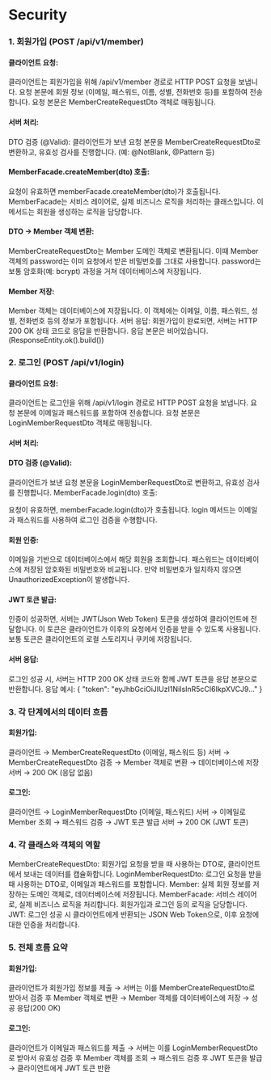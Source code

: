 
# Security

### 1. 회원가입 (POST /api/v1/member)

#### 클라이언트 요청:
클라이언트는 회원가입을 위해 /api/v1/member 경로로 HTTP POST 요청을 보냅니다.
요청 본문에 회원 정보 (이메일, 패스워드, 이름, 성별, 전화번호 등)를 포함하여 전송합니다.
요청 본문은 MemberCreateRequestDto 객체로 매핑됩니다.

#### 서버 처리:
DTO 검증 (@Valid):
클라이언트가 보낸 요청 본문을 MemberCreateRequestDto로 변환하고, 유효성 검사를 진행합니다. (예: @NotBlank, @Pattern 등)

#### MemberFacade.createMember(dto) 호출:
요청이 유효하면 memberFacade.createMember(dto)가 호출됩니다.
MemberFacade는 서비스 레이어로, 실제 비즈니스 로직을 처리하는 클래스입니다. 이 메서드는 회원을 생성하는 로직을 담당합니다.

#### DTO → Member 객체 변환:
MemberCreateRequestDto는 Member 도메인 객체로 변환됩니다.
이때 Member 객체의 password는 이미 요청에서 받은 비밀번호를 그대로 사용합니다.
password는 보통 암호화(예: bcrypt) 과정을 거쳐 데이터베이스에 저장됩니다.

#### Member 저장:
Member 객체는 데이터베이스에 저장됩니다.
이 객체에는 이메일, 이름, 패스워드, 성별, 전화번호 등의 정보가 포함됩니다.
서버 응답:
회원가입이 완료되면, 서버는 HTTP 200 OK 상태 코드로 응답을 반환합니다.
응답 본문은 비어있습니다. (ResponseEntity.ok().build())


### 2. 로그인 (POST /api/v1/login)

#### 클라이언트 요청:
클라이언트는 로그인을 위해 /api/v1/login 경로로 HTTP POST 요청을 보냅니다.
요청 본문에 이메일과 패스워드를 포함하여 전송합니다.
요청 본문은 LoginMemberRequestDto 객체로 매핑됩니다.
#### 서버 처리:
#### DTO 검증 (@Valid):

클라이언트가 보낸 요청 본문을 LoginMemberRequestDto로 변환하고, 유효성 검사를 진행합니다.
MemberFacade.login(dto) 호출:

요청이 유효하면, memberFacade.login(dto)가 호출됩니다.
login 메서드는 이메일과 패스워드를 사용하여 로그인 검증을 수행합니다.
#### 회원 인증:

이메일을 기반으로 데이터베이스에서 해당 회원을 조회합니다.
패스워드는 데이터베이스에 저장된 암호화된 비밀번호와 비교됩니다. 만약 비밀번호가 일치하지 않으면 UnauthorizedException이 발생합니다.

#### JWT 토큰 발급:

인증이 성공하면, 서버는 JWT(Json Web Token) 토큰을 생성하여 클라이언트에 전달합니다.
이 토큰은 클라이언트가 이후의 요청에서 인증을 받을 수 있도록 사용됩니다. 보통 토큰은 클라이언트의 로컬 스토리지나 쿠키에 저장됩니다.

#### 서버 응답:
로그인 성공 시, 서버는 HTTP 200 OK 상태 코드와 함께 JWT 토큰을 응답 본문으로 반환합니다.
응답 예시: { "token": "eyJhbGciOiJIUzI1NiIsInR5cCI6IkpXVCJ9..." }

### 3. 각 단계에서의 데이터 흐름
#### 회원가입:

클라이언트 → MemberCreateRequestDto (이메일, 패스워드 등)
서버 → MemberCreateRequestDto 검증 → Member 객체로 변환 → 데이터베이스에 저장
서버 → 200 OK (응답 없음)

#### 로그인:

클라이언트 → LoginMemberRequestDto (이메일, 패스워드)
서버 → 이메일로 Member 조회 → 패스워드 검증 → JWT 토큰 발급
서버 → 200 OK (JWT 토큰)

### 4. 각 클래스와 객체의 역할
MemberCreateRequestDto: 회원가입 요청을 받을 때 사용하는 DTO로, 클라이언트에서 보내는 데이터를 캡슐화합니다.
LoginMemberRequestDto: 로그인 요청을 받을 때 사용하는 DTO로, 이메일과 패스워드를 포함합니다.
Member: 실제 회원 정보를 저장하는 도메인 객체로, 데이터베이스에 저장됩니다.
MemberFacade: 서비스 레이어로, 실제 비즈니스 로직을 처리합니다. 회원가입과 로그인 등의 로직을 담당합니다.
JWT: 로그인 성공 시 클라이언트에게 반환되는 JSON Web Token으로, 이후 요청에 대한 인증을 처리합니다.

### 5. 전체 흐름 요약

#### 회원가입:
클라이언트가 회원가입 정보를 제출 → 서버는 이를 MemberCreateRequestDto로 받아서 검증 후 Member 객체로 변환 → Member 객체를 데이터베이스에 저장 → 성공 응답(200 OK)

#### 로그인:
클라이언트가 이메일과 패스워드를 제출 → 서버는 이를 LoginMemberRequestDto로 받아서 유효성 검증 후 Member 객체를 조회 → 패스워드 검증 후 JWT 토큰을 발급 → 클라이언트에게 JWT 토큰 반환
